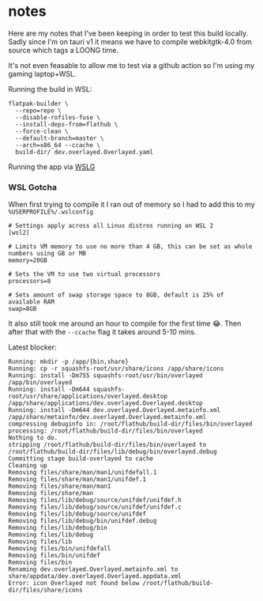 # notes
Here are my notes that I've been keeping in order to test this build locally. Sadly since I'm on tauri v1 it means we have to compile webkitgtk-4.0 from source which tags a LOONG time.

It's not even feasable to allow me to test via a github action so I'm using my gaming laptop+WSL.

Running the build in WSL:
```
flatpak-builder \
  --repo=repo \
  --disable-rofiles-fuse \
  --install-deps-from=flathub \
  --force-clean \
  --default-branch=master \
  --arch=x86_64 --ccache \
  build-dir/ dev.overlayed.Overlayed.yaml
```

Running the app via [WSLG](https://github.com/microsoft/wslg)

### WSL Gotcha

When first trying to compile it I ran out of memory so I had to add this to my `%USERPROFILE%/.wslconfig`

```
# Settings apply across all Linux distros running on WSL 2
[wsl2]

# Limits VM memory to use no more than 4 GB, this can be set as whole numbers using GB or MB
memory=20GB 

# Sets the VM to use two virtual processors
processors=8

# Sets amount of swap storage space to 8GB, default is 25% of available RAM
swap=8GB
```

It also still took me around an hour to compile for the first time 😂. Then after that with the `--ccache` flag it takes around 5-10 mins.

Latest blocker:
```
Running: mkdir -p /app/{bin,share}
Running: cp -r squashfs-root/usr/share/icons /app/share/icons
Running: install -Dm755 squashfs-root/usr/bin/overlayed /app/bin/overlayed
Running: install -Dm644 squashfs-root/usr/share/applications/overlayed.desktop /app/share/applications/dev.overlayed.Overlayed.desktop
Running: install -Dm644 dev.overlayed.Overlayed.metainfo.xml /app/share/metainfo/dev.overlayed.Overlayed.metainfo.xml
compressing debuginfo in: /root/flathub/build-dir/files/bin/overlayed
processing: /root/flathub/build-dir/files/bin/overlayed
Nothing to do.
stripping /root/flathub/build-dir/files/bin/overlayed to /root/flathub/build-dir/files/lib/debug/bin/overlayed.debug
Committing stage build-overlayed to cache
Cleaning up
Removing files/share/man/man1/unifdefall.1
Removing files/share/man/man1/unifdef.1
Removing files/share/man/man1
Removing files/share/man
Removing files/lib/debug/source/unifdef/unifdef.h
Removing files/lib/debug/source/unifdef/unifdef.c
Removing files/lib/debug/source/unifdef
Removing files/lib/debug/bin/unifdef.debug
Removing files/lib/debug/bin
Removing files/lib/debug
Removing files/lib
Removing files/bin/unifdefall
Removing files/bin/unifdef
Removing files/bin
Renaming dev.overlayed.Overlayed.metainfo.xml to share/appdata/dev.overlayed.Overlayed.appdata.xml
Error: icon Overlayed not found below /root/flathub/build-dir/files/share/icons
```